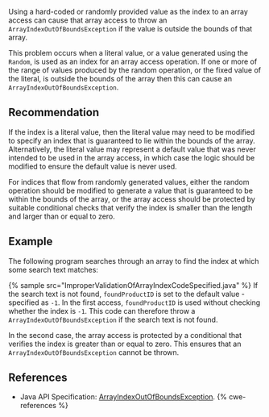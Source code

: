 Using a hard-coded or randomly provided value as the index to an array access can cause that array access to throw an `ArrayIndexOutOfBoundsException` if the value is outside the bounds of that array.

This problem occurs when a literal value, or a value generated using the `Random`, is used as an index for an array access operation. If one or more of the range of values produced by the random operation, or the fixed value of the literal, is outside the bounds of the array then this can cause an `ArrayIndexOutOfBoundsException`.


## Recommendation
If the index is a literal value, then the literal value may need to be modified to specify an index that is guaranteed to lie within the bounds of the array. Alternatively, the literal value may represent a default value that was never intended to be used in the array access, in which case the logic should be modified to ensure the default value is never used.

For indices that flow from randomly generated values, either the random operation should be modified to generate a value that is guaranteed to be within the bounds of the array, or the array access should be protected by suitable conditional checks that verify the index is smaller than the length and larger than or equal to zero.


## Example
The following program searches through an array to find the index at which some search text matches:

{% sample src="ImproperValidationOfArrayIndexCodeSpecified.java" %}
If the search text is not found, `foundProductID` is set to the default value - specified as `-1`. In the first access, `foundProductID` is used without checking whether the index is `-1`. This code can therefore throw a `ArrayIndexOutOfBoundsException` if the search text is not found.

In the second case, the array access is protected by a conditional that verifies the index is greater than or equal to zero. This ensures that an `ArrayIndexOutOfBoundsException` cannot be thrown.


## References
* Java API Specification: [ArrayIndexOutOfBoundsException](https://docs.oracle.com/en/java/javase/11/docs/api/java.base/java/lang/ArrayIndexOutOfBoundsException.html).
{% cwe-references %}
